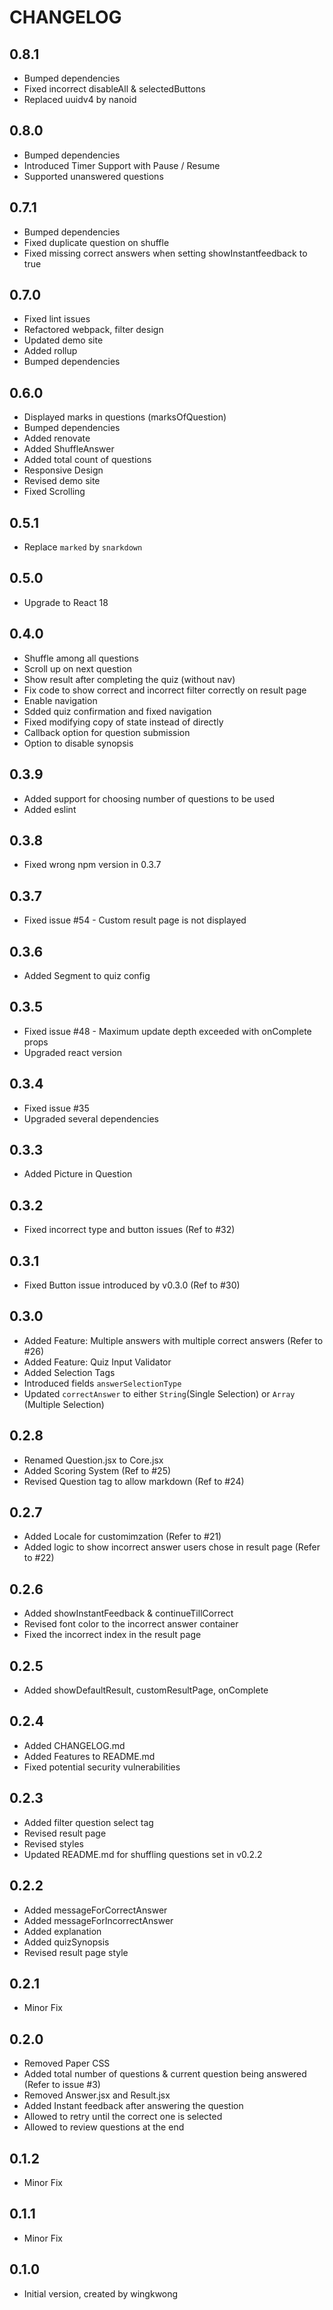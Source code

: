 # CHANGELOG

## 0.8.1

- Bumped dependencies
- Fixed incorrect disableAll & selectedButtons
- Replaced uuidv4 by nanoid

## 0.8.0

- Bumped dependencies
- Introduced Timer Support with Pause / Resume
- Supported unanswered questions

## 0.7.1

- Bumped dependencies
- Fixed duplicate question on shuffle
- Fixed missing correct answers when setting showInstantfeedback to true

## 0.7.0

- Fixed lint issues
- Refactored webpack, filter design
- Updated demo site
- Added rollup
- Bumped dependencies

## 0.6.0

- Displayed marks in questions (marksOfQuestion)
- Bumped dependencies
- Added renovate
- Added ShuffleAnswer
- Added total count of questions
- Responsive Design
- Revised demo site
- Fixed Scrolling

## 0.5.1

- Replace `marked` by `snarkdown`

## 0.5.0

- Upgrade to React 18

## 0.4.0

- Shuffle among all questions
- Scroll up on next question
- Show result after completing the quiz (without nav)
- Fix code to show correct and incorrect filter correctly on result page
- Enable navigation
- Sdded quiz confirmation and fixed navigation
- Fixed modifying copy of state instead of directly
- Callback option for question submission
- Option to disable synopsis

## 0.3.9
- Added support for choosing number of questions to be used
- Added eslint

## 0.3.8
- Fixed wrong npm version in 0.3.7

## 0.3.7
- Fixed issue #54 - Custom result page is not displayed  

## 0.3.6
- Added Segment to quiz config 

## 0.3.5
- Fixed issue #48 - Maximum update depth exceeded with onComplete props
- Upgraded react version

## 0.3.4
- Fixed issue #35
- Upgraded several dependencies

## 0.3.3
- Added Picture in Question

## 0.3.2 
- Fixed incorrect type and button issues (Ref to #32)

## 0.3.1
- Fixed Button issue introduced by v0.3.0 (Ref to #30)

## 0.3.0
- Added Feature: Multiple answers with multiple correct answers (Refer to #26)
- Added Feature: Quiz Input Validator 
- Added Selection Tags
- Introduced fields ``answerSelectionType``
- Updated ``correctAnswer`` to either ``String``(Single Selection) or ``Array`` (Multiple Selection)

## 0.2.8
- Renamed Question.jsx to Core.jsx
- Added Scoring System (Ref to #25)
- Revised Question tag to allow markdown (Ref to #24)

## 0.2.7
- Added Locale for customimzation (Refer to #21)
- Added logic to show incorrect answer users chose in result page (Refer to #22)

## 0.2.6
- Added showInstantFeedback & continueTillCorrect
- Revised font color to the incorrect answer container
- Fixed the incorrect index in the result page

## 0.2.5
- Added showDefaultResult, customResultPage, onComplete

## 0.2.4
- Added CHANGELOG.md
- Added Features to README.md
- Fixed potential security vulnerabilities

## 0.2.3
- Added filter question select tag
- Revised result page
- Revised styles
- Updated README.md for shuffling questions set in v0.2.2

## 0.2.2
- Added messageForCorrectAnswer
- Added messageForIncorrectAnswer
- Added explanation
- Added quizSynopsis
- Revised result page style

## 0.2.1
- Minor Fix

## 0.2.0
- Removed Paper CSS
- Added total number of questions & current question being answered (Refer to issue #3)
- Removed Answer.jsx and Result.jsx
- Added Instant feedback after answering the question
- Allowed to retry until the correct one is selected
- Allowed to review questions at the end

## 0.1.2
- Minor Fix

## 0.1.1
- Minor Fix

## 0.1.0
- Initial version, created by wingkwong